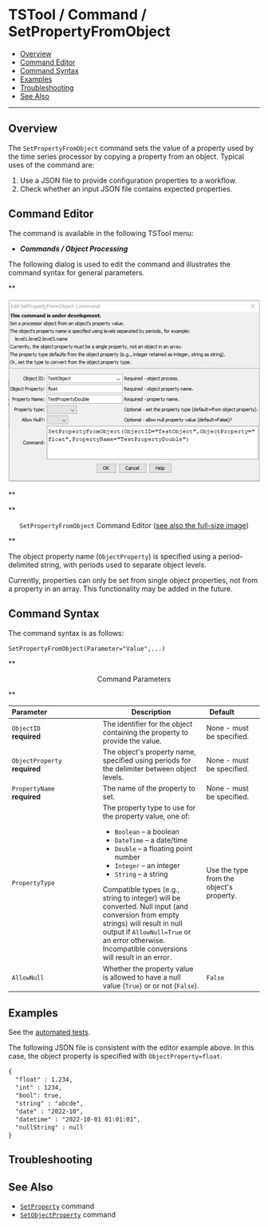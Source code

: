 # TSTool / Command / SetPropertyFromObject #

*   [Overview](#overview)
*   [Command Editor](#command-editor)
*   [Command Syntax](#command-syntax)
*   [Examples](#examples)
*   [Troubleshooting](#troubleshooting)
*   [See Also](#see-also)

-------------------------

## Overview ##

The `SetPropertyFromObject` command sets the value of a property used by the time series processor
by copying a property from an object.
Typical uses of the command are:

1.  Use a JSON file to provide configuration properties to a workflow.
2.  Check whether an input JSON file contains expected properties.

## Command Editor ##

The command is available in the following TSTool menu:

*   ***Commands / Object Processing***

The following dialog is used to edit the command and illustrates the command syntax for general parameters.

**<p style="text-align: center;">
![SetPropertyFromObject](SetPropertyFromObject.png)
</p>**

**<p style="text-align: center;">
`SetPropertyFromObject` Command Editor (<a href="../SetPropertyFromObject.png">see also the full-size image</a>)
</p>**

The object property name (`ObjectProperty`) is specified using a period-delimited string,
with periods used to separate object levels.

Currently, properties can only be set from single object properties, not from a property in an array.
This functionality may be added in the future.

## Command Syntax ##

The command syntax is as follows:

```text
SetPropertyFromObject(Parameter="Value",...)
```
**<p style="text-align: center;">
Command Parameters
</p>**

| **Parameter**&nbsp;&nbsp;&nbsp;&nbsp;&nbsp;&nbsp;&nbsp;&nbsp;&nbsp;&nbsp;&nbsp;&nbsp;&nbsp;&nbsp;&nbsp;&nbsp;&nbsp;&nbsp;&nbsp;&nbsp;&nbsp;&nbsp;&nbsp;&nbsp;&nbsp;&nbsp; | **Description** | **Default**&nbsp;&nbsp;&nbsp;&nbsp;&nbsp;&nbsp;&nbsp;&nbsp;&nbsp;&nbsp; |
| -----------------|----------------- | -- |
| `ObjectID`<br>**required** | The identifier for the object containing the property to provide the value. | None - must be specified. |
| `ObjectProperty` <br>**required** | The object's property name, specified using periods for the delimiter between object levels. | None - must be specified. |
| `PropertyName` <br>**required** | The name of the property to set. | None - must be specified. |
| `PropertyType`| The property type to use for the property value, one of:<br><ul><li>`Boolean` – a boolean</li><li>`DateTime` – a date/time</li><li>`Double` – a floating point number</li><li>`Integer` – an integer</li><li>`String` – a string</li></ul> Compatible types (e.g., string to integer) will be converted. Null input (and conversion from empty strings) will result in null output if `AllowNull=True` or an error otherwise. Incompatible conversions will result in an error. | Use the type from the object's property. |
| `AllowNull`| Whether the property value is allowed to have a null value (`True`) or or not (`False`). | `False` |

## Examples ##

See the [automated tests](https://github.com/OpenCDSS/cdss-app-tstool-test/tree/master/test/commands/SetPropertyFromObject).

The following JSON file is consistent with the editor example above.
In this case, the object property is specified with `ObjectProperty=float`.

```
{
  "float" : 1.234,
  "int" : 1234,
  "bool": true,
  "string" : "abcde",
  "date" : "2022-10",
  "datetime" : "2022-10-01 01:01:01",
  "nullString" : null
}
```

## Troubleshooting ##

## See Also ##

*   [`SetProperty`](../SetProperty/SetProperty.md) command
*   [`SetObjectProperty`](../SetObjectProperty/SetObjectProperty.md) command
